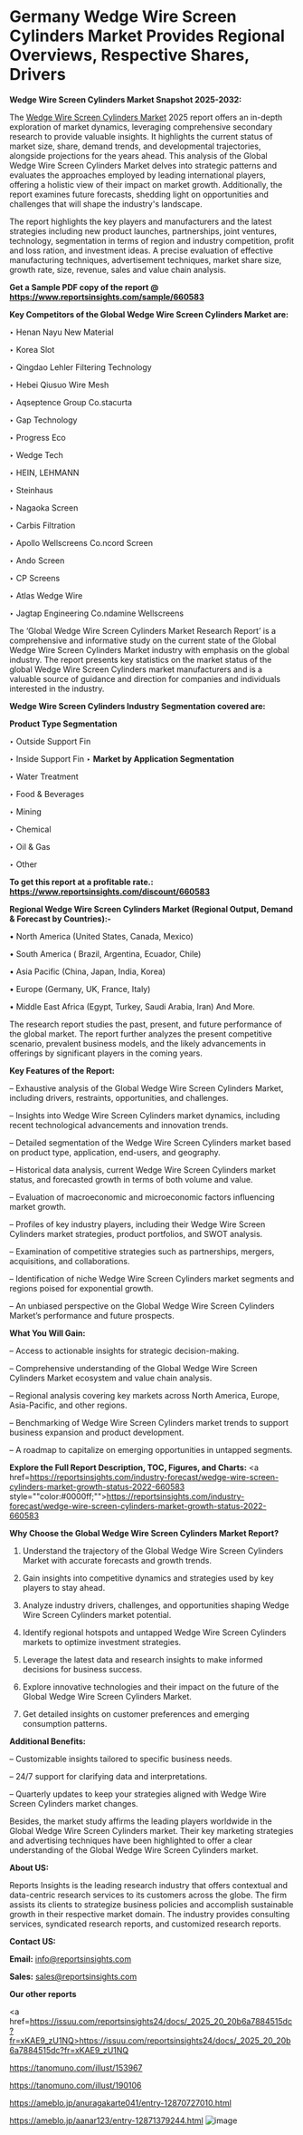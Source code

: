 # Germany Wedge Wire Screen Cylinders Market Provides Regional Overviews, Respective Shares, Drivers

<strong>Wedge Wire Screen Cylinders Market Snapshot 2025-2032:</strong>

The <a href=https://www.reportsinsights.com/sample/660583>Wedge Wire Screen Cylinders Market</a> 2025 report offers an in-depth exploration of market dynamics, leveraging comprehensive secondary research to provide valuable insights. It highlights the current status of market size, share, demand trends, and developmental trajectories, alongside projections for the years ahead. This analysis of the Global Wedge Wire Screen Cylinders Market delves into strategic patterns and evaluates the approaches employed by leading international players, offering a holistic view of their impact on market growth. Additionally, the report examines future forecasts, shedding light on opportunities and challenges that will shape the industry's landscape.

The report highlights the key players and manufacturers and the latest strategies including new product launches, partnerships, joint ventures, technology, segmentation in terms of region and industry competition, profit and loss ration, and investment ideas. A precise evaluation of effective manufacturing techniques, advertisement techniques, market share size, growth rate, size, revenue, sales and value chain analysis.

<strong>Get a Sample PDF copy of the report @ <a href=https://www.reportsinsights.com/sample/660583 style=color:#0000ff;>https://www.reportsinsights.com/sample/660583</a></strong>

<strong>Key Competitors of the Global Wedge Wire Screen Cylinders Market are:</strong>

‣ Henan Nayu New Material

‣ Korea Slot

‣ Qingdao Lehler Filtering Technology

‣ Hebei Qiusuo Wire Mesh

‣ Aqseptence Group
 Co.stacurta

‣ Gap Technology

‣ Progress Eco

‣ Wedge Tech

‣ HEIN, LEHMANN

‣ Steinhaus

‣ Nagaoka Screen

‣ Carbis Filtration

‣ Apollo Wellscreens
 Co.ncord Screen

‣ Ando Screen

‣ CP Screens

‣ Atlas Wedge Wire

‣ Jagtap Engineering
 Co.ndamine Wellscreens

The ‘Global Wedge Wire Screen Cylinders Market Research Report’ is a comprehensive and informative study on the current state of the Global Wedge Wire Screen Cylinders Market industry with emphasis on the global industry. The report presents key statistics on the market status of the global Wedge Wire Screen Cylinders market manufacturers and is a valuable source of guidance and direction for companies and individuals interested in the industry.

<strong>Wedge Wire Screen Cylinders Industry Segmentation covered are:</strong>

<strong>Product Type Segmentation</strong>

‣ Outside Support Fin

‣ Inside Support Fin
‣ 
<strong>Market by Application Segmentation</strong>

‣ Water Treatment

‣ Food & Beverages

‣ Mining

‣ Chemical

‣ Oil & Gas

‣ Other

<strong>To get this report at a profitable rate.: <a href=https://www.reportsinsights.com/discount/660583 style=color:#0000ff;>https://www.reportsinsights.com/discount/660583</a></strong>

<strong>Regional Wedge Wire Screen Cylinders Market (Regional Output, Demand &amp; Forecast by Countries):-</strong>

• North America (United States, Canada, Mexico)

• South America ( Brazil, Argentina, Ecuador, Chile)

• Asia Pacific (China, Japan, India, Korea)

• Europe (Germany, UK, France, Italy)

• Middle East Africa (Egypt, Turkey, Saudi Arabia, Iran) And More.

The research report studies the past, present, and future performance of the global market. The report further analyzes the present competitive scenario, prevalent business models, and the likely advancements in offerings by significant players in the coming years.

<strong>Key Features of the Report:</strong>

– Exhaustive analysis of the Global Wedge Wire Screen Cylinders Market, including drivers, restraints, opportunities, and challenges.

– Insights into Wedge Wire Screen Cylinders market dynamics, including recent technological advancements and innovation trends.

– Detailed segmentation of the Wedge Wire Screen Cylinders market based on product type, application, end-users, and geography.

– Historical data analysis, current Wedge Wire Screen Cylinders market status, and forecasted growth in terms of both volume and value.

– Evaluation of macroeconomic and microeconomic factors influencing market growth.

– Profiles of key industry players, including their Wedge Wire Screen Cylinders market strategies, product portfolios, and SWOT analysis.

– Examination of competitive strategies such as partnerships, mergers, acquisitions, and collaborations.

– Identification of niche Wedge Wire Screen Cylinders market segments and regions poised for exponential growth.

– An unbiased perspective on the Global Wedge Wire Screen Cylinders Market’s performance and future prospects.

<strong>What You Will Gain:</strong>

– Access to actionable insights for strategic decision-making.

– Comprehensive understanding of the Global Wedge Wire Screen Cylinders Market ecosystem and value chain analysis.

– Regional analysis covering key markets across North America, Europe, Asia-Pacific, and other regions.

– Benchmarking of Wedge Wire Screen Cylinders market trends to support business expansion and product development.

– A roadmap to capitalize on emerging opportunities in untapped segments.

<strong>Explore the Full Report Description, TOC, Figures, and Charts:</strong>
<a href=https://reportsinsights.com/industry-forecast/wedge-wire-screen-cylinders-market-growth-status-2022-660583 style=""color:#0000ff;"">https://reportsinsights.com/industry-forecast/wedge-wire-screen-cylinders-market-growth-status-2022-660583</a>

<strong>Why Choose the Global Wedge Wire Screen Cylinders Market Report?</strong>

1. Understand the trajectory of the Global Wedge Wire Screen Cylinders Market with accurate forecasts and growth trends.

2. Gain insights into competitive dynamics and strategies used by key players to stay ahead.

3. Analyze industry drivers, challenges, and opportunities shaping Wedge Wire Screen Cylinders market potential.

4. Identify regional hotspots and untapped Wedge Wire Screen Cylinders markets to optimize investment strategies.

5. Leverage the latest data and research insights to make informed decisions for business success.

6. Explore innovative technologies and their impact on the future of the Global Wedge Wire Screen Cylinders Market.

7. Get detailed insights on customer preferences and emerging consumption patterns.

<strong>Additional Benefits:</strong>

– Customizable insights tailored to specific business needs.

– 24/7 support for clarifying data and interpretations.

– Quarterly updates to keep your strategies aligned with Wedge Wire Screen Cylinders market changes.

Besides, the market study affirms the leading players worldwide in the Global Wedge Wire Screen Cylinders market. Their key marketing strategies and advertising techniques have been highlighted to offer a clear understanding of the Global Wedge Wire Screen Cylinders market.

<strong><strong>About US</strong>:</strong>

Reports Insights is the leading research industry that offers contextual and data-centric research services to its customers across the globe. The firm assists its clients to strategize business policies and accomplish sustainable growth in their respective market domain. The industry provides consulting services, syndicated research reports, and customized research reports.

<strong>Contact US:</strong>

<p class=><b>Email:</b> <a href=mailto:info@reportsinsights.com>info@reportsinsights.com</a></p>
<p class=><b>Sales:</b> <a href=mailto:sales@reportsinsights.com>sales@reportsinsights.com</a></p>

<strong>Our other reports</strong>

<a href=https://issuu.com/reportsinsights24/docs/_2025_20_20b6a7884515dc?fr=xKAE9_zU1NQ>https://issuu.com/reportsinsights24/docs/_2025_20_20b6a7884515dc?fr=xKAE9_zU1NQ</a>

<a href=https://tanomuno.com/illust/153967>https://tanomuno.com/illust/153967</a>

<a href=https://tanomuno.com/illust/190106>https://tanomuno.com/illust/190106</a>

<a href=https://ameblo.jp/anuragakarte041/entry-12870727010.html>https://ameblo.jp/anuragakarte041/entry-12870727010.html</a>

<a href=https://ameblo.jp/aanar123/entry-12871379244.html>https://ameblo.jp/aanar123/entry-12871379244.html</a>
![image](https://github.com/user-attachments/assets/74542480-d2e1-4a96-974b-2157fa4e63b5)
